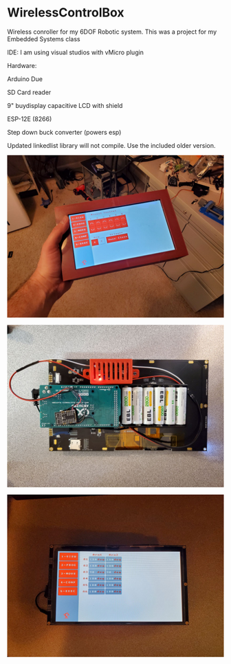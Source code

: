 # WirelessControlBox

Wireless conroller for my 6DOF Robotic system. This was a project for my Embedded Systems class


IDE: I am using visual studios with vMicro plugin 


Hardware: 

Arduino Due

SD Card reader

9" buydisplay capacitive LCD with shield

ESP-12E (8266)

Step down buck converter (powers esp)


Updated linkedlist library will not compile. Use the included older version.

![alt text](https://github.com/BrandonVP/WirelessControlBox/blob/master/a2.jpg)

![alt text](https://github.com/BrandonVP/WirelessControlBox/blob/master/a1.jpg)

![alt text](https://github.com/BrandonVP/WirelessControlBox/blob/master/a3.jpg)

